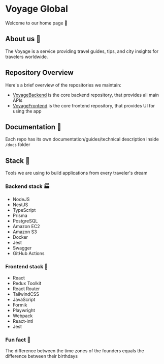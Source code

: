# Voyage Global

Welcome to our home page 🧳

## About us 🤼
The Voyage is a service providing travel guides, tips, and city insights for travelers worldwide.

## Repository Overview
Here's a brief overview of the repositories we maintain:
- [VoyageBackend](https://github.com/voyageglobal/voyage-backend) is the core backend repository, that provides all main APIs
- [VoyageFrontend](https://github.com/voyageglobal/voyage-frontend) is the core frontend repository, that provides UI for using the app

## Documentation 📄
Each repo has its own documentation/guides/technical description inside `/docs` folder

## Stack 🦾
Tools we are using to build applications from every traveler's dream

### Backend stack 🏭
- NodeJS
- NestJS
- TypeScript
- Prisma
- PostgreSQL
- Amazon EC2
- Amazon S3
- Docker
- Jest
- Swagger
- GitHub Actions

### Frontend stack 💅
- React
- Redux Toolkit
- React Router
- TailwindCSS
- JavaScript
- Formik
- Playwright
- Webpack
- React-intl
- Jest

### Fun fact 🤡
The difference between the time zones of the founders equals the difference between their birthdays

<!--

**Here are some ideas to get you started:**

🙋‍♀️ A short introduction - what is your organization all about?
🌈 Contribution guidelines - how can the community get involved?
👩‍💻 Useful resources - where can the community find your docs? Is there anything else the community should know?
🍿 Fun facts - what does your team eat for breakfast?
🧙 Remember, you can do mighty things with the power of [Markdown](https://docs.github.com/github/writing-on-github/getting-started-with-writing-and-formatting-on-github/basic-writing-and-formatting-syntax)
-->
